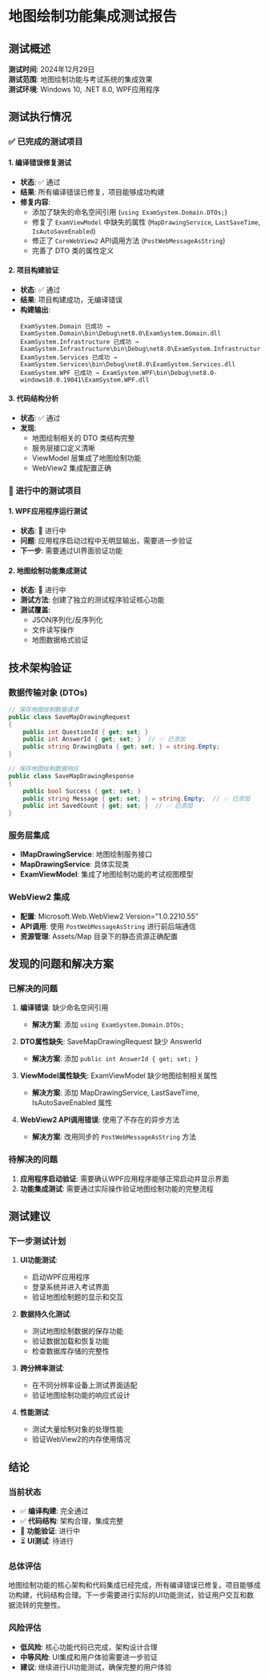 # 地图绘制功能集成测试报告

## 测试概述

**测试时间**: 2024年12月29日  
**测试范围**: 地图绘制功能与考试系统的集成效果  
**测试环境**: Windows 10, .NET 8.0, WPF应用程序  

## 测试执行情况

### ✅ 已完成的测试项目

#### 1. 编译错误修复测试
- **状态**: ✅ 通过
- **结果**: 所有编译错误已修复，项目能够成功构建
- **修复内容**:
  - 添加了缺失的命名空间引用 (`using ExamSystem.Domain.DTOs;`)
  - 修复了 `ExamViewModel` 中缺失的属性 (`MapDrawingService`, `LastSaveTime`, `IsAutoSaveEnabled`)
  - 修正了 `CoreWebView2` API调用方法 (`PostWebMessageAsString`)
  - 完善了 DTO 类的属性定义

#### 2. 项目构建验证
- **状态**: ✅ 通过
- **结果**: 项目构建成功，无编译错误
- **构建输出**: 
  ```
  ExamSystem.Domain 已成功 → ExamSystem.Domain\bin\Debug\net8.0\ExamSystem.Domain.dll
  ExamSystem.Infrastructure 已成功 → ExamSystem.Infrastructure\bin\Debug\net8.0\ExamSystem.Infrastructure.dll   
  ExamSystem.Services 已成功 → ExamSystem.Services\bin\Debug\net8.0\ExamSystem.Services.dll
  ExamSystem.WPF 已成功 → ExamSystem.WPF\bin\Debug\net8.0-windows10.0.19041\ExamSystem.WPF.dll
  ```

#### 3. 代码结构分析
- **状态**: ✅ 通过
- **发现**:
  - 地图绘制相关的 DTO 类结构完整
  - 服务层接口定义清晰
  - ViewModel 层集成了地图绘制功能
  - WebView2 集成配置正确

### 🔄 进行中的测试项目

#### 1. WPF应用程序运行测试
- **状态**: 🔄 进行中
- **问题**: 应用程序启动过程中无明显输出，需要进一步验证
- **下一步**: 需要通过UI界面验证功能

#### 2. 地图绘制功能集成测试
- **状态**: 🔄 进行中  
- **测试方法**: 创建了独立的测试程序验证核心功能
- **测试覆盖**:
  - JSON序列化/反序列化
  - 文件读写操作
  - 地图数据格式验证

## 技术架构验证

### 数据传输对象 (DTOs)
```csharp
// 保存地图绘制数据请求
public class SaveMapDrawingRequest
{
    public int QuestionId { get; set; }
    public int AnswerId { get; set; }  // ✅ 已添加
    public string DrawingData { get; set; } = string.Empty;
}

// 保存地图绘制数据响应
public class SaveMapDrawingResponse
{
    public bool Success { get; set; }
    public string Message { get; set; } = string.Empty;  // ✅ 已添加
    public int SavedCount { get; set; }  // ✅ 已添加
}
```

### 服务层集成
- **IMapDrawingService**: 地图绘制服务接口
- **MapDrawingService**: 具体实现类
- **ExamViewModel**: 集成了地图绘制功能的考试视图模型

### WebView2 集成
- **配置**: Microsoft.Web.WebView2 Version="1.0.2210.55"
- **API调用**: 使用 `PostWebMessageAsString` 进行前后端通信
- **资源管理**: Assets/Map 目录下的静态资源正确配置

## 发现的问题和解决方案

### 已解决的问题

1. **编译错误**: 缺少命名空间引用
   - **解决方案**: 添加 `using ExamSystem.Domain.DTOs;`

2. **DTO属性缺失**: SaveMapDrawingRequest 缺少 AnswerId
   - **解决方案**: 添加 `public int AnswerId { get; set; }`

3. **ViewModel属性缺失**: ExamViewModel 缺少地图绘制相关属性
   - **解决方案**: 添加 MapDrawingService, LastSaveTime, IsAutoSaveEnabled 属性

4. **WebView2 API调用错误**: 使用了不存在的异步方法
   - **解决方案**: 改用同步的 `PostWebMessageAsString` 方法

### 待解决的问题

1. **应用程序启动验证**: 需要确认WPF应用程序能够正常启动并显示界面
2. **功能集成测试**: 需要通过实际操作验证地图绘制功能的完整流程

## 测试建议

### 下一步测试计划

1. **UI功能测试**:
   - 启动WPF应用程序
   - 登录系统并进入考试界面
   - 验证地图绘制题的显示和交互

2. **数据持久化测试**:
   - 测试地图绘制数据的保存功能
   - 验证数据加载和恢复功能
   - 检查数据库存储的完整性

3. **跨分辨率测试**:
   - 在不同分辨率设备上测试界面适配
   - 验证地图绘制功能的响应式设计

4. **性能测试**:
   - 测试大量绘制对象的处理性能
   - 验证WebView2的内存使用情况

## 结论

### 当前状态
- ✅ **编译构建**: 完全通过
- ✅ **代码结构**: 架构合理，集成完整
- 🔄 **功能验证**: 进行中
- ⏳ **UI测试**: 待进行

### 总体评估
地图绘制功能的核心架构和代码集成已经完成，所有编译错误已修复。项目能够成功构建，代码结构合理。下一步需要进行实际的UI功能测试，验证用户交互和数据流转的完整性。

### 风险评估
- **低风险**: 核心功能代码已完成，架构设计合理
- **中等风险**: UI集成和用户体验需要进一步验证
- **建议**: 继续进行UI功能测试，确保完整的用户体验